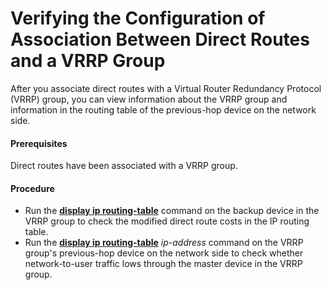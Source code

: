 Verifying the Configuration of Association Between Direct Routes and a VRRP Group
=================================================================================

After you associate direct routes with a Virtual Router Redundancy Protocol (VRRP) group, you can view information about the VRRP group and information in the routing table of the previous-hop device on the network side.

#### Prerequisites

Direct routes have been associated with a VRRP group.


#### Procedure

* Run the [**display ip routing-table**](cmdqueryname=display+ip+routing-table) command on the backup device in the VRRP group to check the modified direct route costs in the IP routing table.
* Run the [**display ip routing-table**](cmdqueryname=display+ip+routing-table) *ip-address* command on the VRRP group's previous-hop device on the network side to check whether network-to-user traffic lows through the master device in the VRRP group.